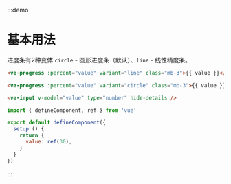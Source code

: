 :::demo

# 基本用法

进度条有2种变体 `circle` - 圆形进度条（默认）、`line` - 线性精度条。

```html
<ve-progress :percent="value" variant="line" class="mb-3">{{ value }}</ve-progress>

<ve-progress :percent="value" variant="circle" class="mb-3">{{ value }}</ve-progress>

<ve-input v-model="value" type="number" hide-details />
```

```js
import { defineComponent, ref } from 'vue'

export default defineComponent({
  setup () {
    return {
      value: ref(30),
    }
  }
})
```

:::